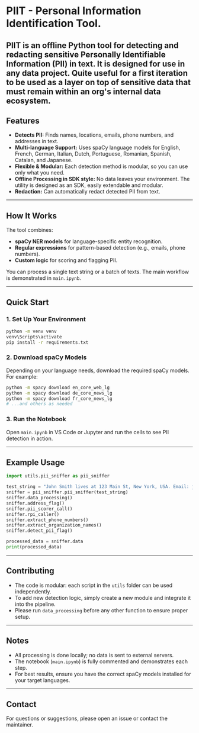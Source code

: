 # PIIT - Personal Information Identification Tool. 

**PIIT** is an offline Python tool for detecting and redacting sensitive Personally Identifiable Information (PII) in text. It is designed for use in any data project. Quite useful for a first iteration to be used as a layer on top of sensitive data that must remain within an org's internal data ecosystem.
---

## Features

- **Detects PII:** Finds names, locations, emails, phone numbers, and addresses in text.
- **Multi-language Support:** Uses spaCy language models for English, French, German, Italian, Dutch, Portuguese, Romanian, Spanish, Catalan, and Japanese.
- **Flexible & Modular:** Each detection method is modular, so you can use only what you need.
- **Offline Processing in SDK style:** No data leaves your environment. The utility is designed as an SDK, easily extendable and modular.
- **Redaction:** Can automatically redact detected PII from text.

---

## How It Works

The tool combines:
- **spaCy NER models** for language-specific entity recognition.
- **Regular expressions** for pattern-based detection (e.g., emails, phone numbers).
- **Custom logic** for scoring and flagging PII.

You can process a single text string or a batch of texts. The main workflow is demonstrated in `main.ipynb`.

---

## Quick Start

### 1. Set Up Your Environment

```sh
python -m venv venv
venv\Scripts\activate
pip install -r requirements.txt
```

### 2. Download spaCy Models

Depending on your language needs, download the required spaCy models. For example:

```sh
python -m spacy download en_core_web_lg
python -m spacy download de_core_news_lg
python -m spacy download fr_core_news_lg
# ...and others as needed
```

### 3. Run the Notebook

Open `main.ipynb` in VS Code or Jupyter and run the cells to see PII detection in action.

---

## Example Usage

```python
import utils.pii_sniffer as pii_sniffer

test_string = "John Smith lives at 123 Main St, New York, USA. Email: john.smith@example.com ph 123939402"
sniffer = pii_sniffer.pii_sniffer(test_string)
sniffer.data_processing()
sniffer.address_flag()
sniffer.pii_scorer_call()
sniffer.rpi_caller()
sniffer.extract_phone_numbers()
sniffer.extract_organization_names()
sniffer.detect_pii_flag()

processed_data = sniffer.data
print(processed_data)
```

---

## Contributing

- The code is modular: each script in the `utils` folder can be used independently.
- To add new detection logic, simply create a new module and integrate it into the pipeline.
- Please run `data_processing` before any other function to ensure proper setup.

---

## Notes

- All processing is done locally; no data is sent to external servers.
- The notebook (`main.ipynb`) is fully commented and demonstrates each step.
- For best results, ensure you have the correct spaCy models installed for your target languages.

---

## Contact

For questions or suggestions, please open an issue or contact the maintainer.
